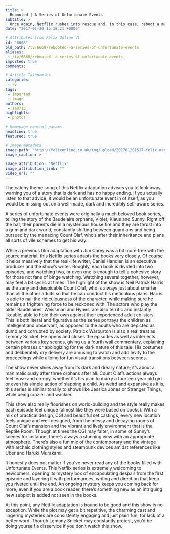 ```yaml
---
title: >
  Rebooted | A Series of Unfortunate Events
subtitle: >
  Once again, Netflix rushes into rescue and, in this case, reboot a much loved property that had been poorly adapted. So, is the series any good, or does it become an all too literal rendition of its title?
date: "2017-01-20 15:18:21 +0000"

# Attributes from Felix Online V1
id: "6668"
old_path: /tv/6668/rebooted--a-series-of-unfortunate-events
aliases:
 - /tv/6668/rebooted--a-series-of-unfortunate-events
imported: true
comments:

# Article Taxonomies
categories:
 - tv
tags:
 - imported
 - image
authors:
 - sa8713
highlights:
 - photos

# Homepage control params
headline: true
featured: true

# Image metadata
image_path: "http://felixonline.co.uk/img/upload/201701201517-felix-maxresdefault (4).jpg"
image_caption: >

image_attribution: "Netflix"
image_attribution_link: ""
video_url: ""
---
```


The catchy theme song of this Netflix adaptation advises you to look away, warning you of a story that is dark and has no happy ending. If you actually listen to that advice, it would be an unfortunate event in of itself, as you would be missing out on a well-made, dark and incredibly self-aware series.

A series of unfortunate events were originally a much beloved book series, telling the story of the Baudelaire orphans, Violet, Klaus and Sunny. Right off the bat, their parents die in a mysterious house fire and they are thrust into a grim and dark world, constantly shifting between guardians and being pursued by the menacing Count Olaf, who’s after their inheritance and plans all sorts of vile schemes to get his way.

While a previous film adaptation with Jim Carey was a bit more free with the source material, this Netflix series adapts the books very closely. Of course it helps massively that the real-life writer, Daniel Handler, is an executive producer and the show’s writer. Roughly, each book is divided into two episodes, and watching two, or even one is enough to tell a cohesive story for those not fans of binge watching. Watching several together, however, may feel a bit cyclic at times.
The highlight of the show is Neil Patrick Harris as the zany and despicable Count Olaf, who is always just about smarter than all the other adults so that he can conduct his meticulous plans. Harris is able to nail the ridiculousness of the character, while making sure he remains a frightening force to be reckoned with. The actors who play the older Baudelaires, Weissman and Hynes, are also terrific and instantly likeable, able to hold their own against their experienced adult co-stars. This is both literal and figurative as the series portrays the children as intelligent and observant, as opposed to the adults who are depicted as dumb and corrupted by society.
Patrick Warburton is also a real treat as Lemony Snicket. He opens and closes the episodes as well as interjects between various key scenes, giving us a fourth wall commentary, explaining certain phrases or apologizing for the dark nature of this tale. His costumes and deliberately dry delivery are amusing to watch and add levity to the proceedings while alloing for fun visual transitions between scenes.

The show never shies away from its dark and dreary nature; it’s about a man maliciously after three orphans after all. Count Olaf’s actions always feel tense and creepy, whether it’s his plan to marry a fourteen year old girl or even his simple action of slapping a child. As weird and expansive as it is, this series is similar tonally to shows like Jessica Jones or Stranger Things, while being crazier and wackier.

This show also really flourishes on world-building and the style really makes each episode feel unique (almost like they were based on books). With a mix of practical design, CGI and beautiful set castings, every new location feels unique and well designed, from the messy and decaying rooms of Count Olaf’s mansion and the vibrant and lively environment that is the Reptile Room. Though at times the CGI may falter, in some of Sunny’s scenes for instance, there’s always a stunning view with an appropriate atmosphere. There’s also a fun mix of the contemporary and the vintage with archaic clothing styles and steampunk devices amidst references like Uber and Haruki Murakami.

It honestly does not matter if you’ve never read any of the books filled with Unfortunate Events. This Netflix series is extremely welcoming to newcomers, opening its mystery box of encapsulating despair from the first episode and layering it with performances, writing and direction that keep you riveted until the end. An ongoing mystery keeps you coming back for more; even if you are a book reader, there’s something new as an intriguing new subplot is added not seen in the books.

At this point, any Netflix adaptation is bound to be good and this show is no exception. While the plot may get a bit repetitive, the charming cast and lingering mysteries are consistently engaging and just plain fun, for lack of a better word. Though Lemony Snicket may constantly protest, you’d be doing yourself a disservice if you don’t watch this show.
